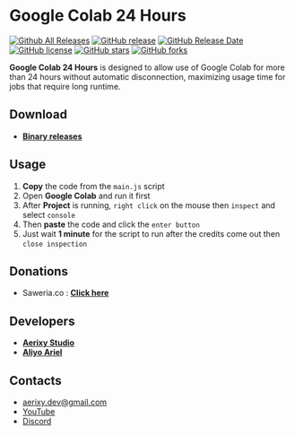 # Google Colab 24 Hours

[![Github All Releases](https://img.shields.io/github/downloads/aerixyariel/google-colab-24-hours/total.svg)](https://github.com/aerixyariel/google-colab-24-hours/releases)
[![GitHub release](https://img.shields.io/github/release/aerixyariel/google-colab-24-hours/all.svg)](https://github.com/aerixyariel/google-colab-24-hours/releases)
[![GitHub Release Date](https://img.shields.io/github/release-date/aerixyariel/google-colab-24-hours.svg)](https://github.com/aerixyariel/google-colab-24-hours/releases)
[![GitHub license](https://img.shields.io/github/license/aerixyariel/google-colab-24-hours.svg)](https://github.com/aerixyariel/google-colab-24-hours/blob/master/LICENSE)
[![GitHub stars](https://img.shields.io/github/stars/aerixyariel/google-colab-24-hours.svg)](https://github.com/aerixyariel/google-colab-24-hours/stargazers)
[![GitHub forks](https://img.shields.io/github/forks/aerixyariel/google-colab-24-hours.svg)](https://github.com/aerixyariel/google-colab-24-hours/network)

**Google Colab 24 Hours** is designed to allow use of Google Colab for more than 24 hours without automatic disconnection, maximizing usage time for jobs that require long runtime.

## Download
* **[Binary releases](https://github.com/aerixyariel/google-colab-24-hours/releases)**

## Usage
1. **Copy** the code from the `main.js` script
2. Open **Google Colab** and run it first
3. After **Project** is running, `right click` on the mouse then `inspect` and select `console`
4. Then **paste** the code and click the `enter button`
5. Just wait **1 minute** for the script to run after the credits come out then `close inspection`

## Donations
* Saweria.co : **[Click here](https://saweria.co/aerixy)**

## Developers
* **[Aerixy Studio](https://github.com/aerixyariel)**
* **[Aliyo Ariel](https://github.com/aliyoariel)**

## Contacts
* aerixy.dev@gmail.com
* [YouTube](https://www.youtube.com/@aliyoariel/)
* [Discord](https://dsc.gg/aerixy-studio)
